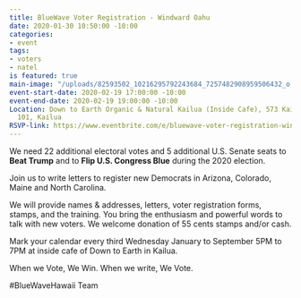 ```yaml
---
title: BlueWave Voter Registration - Windward Oahu
date: 2020-01-30 10:50:00 -10:00
categories:
- event
tags:
- voters
- natel
is featured: true
main-image: "/uploads/82593502_10216295792243684_7257482908959506432_o.jpg"
event-start-date: 2020-02-19 17:00:00 -10:00
event-end-date: 2020-02-19 19:00:00 -10:00
Location: Down to Earth Organic & Natural Kailua (Inside Cafe), 573 Kailua Road, Suite
  101, Kailua
RSVP-link: https://www.eventbrite.com/e/bluewave-voter-registration-windward-oahu-tickets-86282115129
---
```


We need 22 additional electoral votes and 5 additional U.S. Senate seats to **Beat Trump** and to **Flip U.S. Congress Blue** during the 2020 election.

Join us to write letters to register new Democrats in Arizona, Colorado, Maine and North Carolina.  

We will provide names & addresses, letters, voter registration forms, stamps, and the training.  You bring the enthusiasm and powerful words to talk with new voters.  We welcome donation of 55 cents stamps and/or cash.

Mark your calendar every third Wednesday January to September 5PM to 7PM at inside cafe of Down to Earth in Kailua.

When we Vote, We Win. 
When we write, We Vote.

#BlueWaveHawaii Team